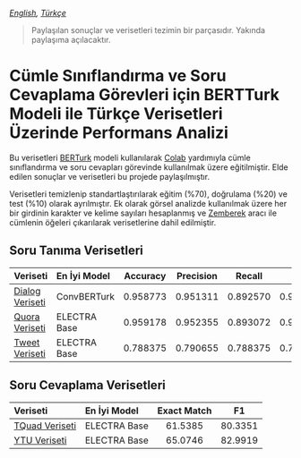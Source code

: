 *[English](README.md), [Türkçe](README.tr.md)*

> Paylaşılan sonuçlar ve verisetleri tezimin bir parçasıdır. Yakında paylaşıma açılacaktır.

# Cümle Sınıflandırma ve Soru Cevaplama Görevleri için BERTTurk Modeli ile Türkçe Verisetleri Üzerinde Performans Analizi

Bu verisetleri [BERTurk](https://github.com/stefan-it/turkish-bert) modeli kullanılarak [Colab](https://colab.research.google.com/) yardımıyla cümle sınıflandırma ve soru cevapları görevinde kullanılmak üzere eğitilmiştir. Elde edilen sonuçlar ve verisetleri bu projede paylaşılmıştır.

Verisetleri temizlenip standartlaştırılarak eğitim (%70), doğrulama (%20) ve test (%10) olarak ayrılmıştır. Ek olarak görsel analizde kullanılmak üzere her bir girdinin karakter ve kelime sayıları hesaplanmış ve [Zemberek](https://github.com/ahmetaa/zemberek-nlp) aracı ile cümlenin öğeleri çıkarılarak verisetlerine dahil edilmiştir.

## Soru Tanıma Verisetleri

Veriseti                                         | En İyi Model  | Accuracy    |  Precision   | Recall      | F1      
:------------------------------------------------|:--------------|:-----------:|:------------:|:-----------:|:--------:
[Dialog Veriseti](datasets/qd-dialog/README.md)  | ConvBERTurk   | 0.958773    |  0.951311    | 0.892570    | 0.921005
[Quora Veriseti](datasets/qd-quora/README.md)    | ELECTRA Base  | 0.959178    |  0.952355    | 0.893072    | 0.921762
[Tweet Veriseti](datasets/qd-tweet/README.md)    | ELECTRA Base  | 0.788375    |  0.790655    | 0.788375    | 0.787725

## Soru Cevaplama Verisetleri

Veriseti                                       | En İyi Model  | Exact Match |  F1        
:----------------------------------------------|:--------------|:-----------:|:----------:
[TQuad Veriseti](datasets/qa-tquad/README.md)  | ELECTRA Base  | 61.5385     | 80.3351
[YTU Veriseti](datasets/qa-ytu/README.md)      | ELECTRA Base  | 65.0746     | 82.9919
